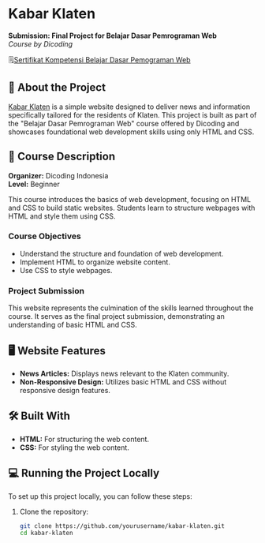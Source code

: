 # Kabar Klaten
**Submission: Final Project for Belajar Dasar Pemrograman Web**  
*Course by Dicoding*

🗒️[Sertifikat Kompetensi Belajar Dasar Pemograman Web](https://www.dicoding.com/certificates/JLX14QORJX72)

## 🚀 About the Project
[Kabar Klaten](https://kabar-klaten.vercel.app/) is a simple website designed to deliver news and information specifically tailored for the residents of Klaten. This project is built as part of the "Belajar Dasar Pemrograman Web" course offered by Dicoding and showcases foundational web development skills using only HTML and CSS.

## 📖 Course Description
**Organizer:** Dicoding Indonesia  
**Level:** Beginner

This course introduces the basics of web development, focusing on HTML and CSS to build static websites. Students learn to structure webpages with HTML and style them using CSS.

### Course Objectives
- Understand the structure and foundation of web development.
- Implement HTML to organize website content.
- Use CSS to style webpages.

### Project Submission
This website represents the culmination of the skills learned throughout the course. It serves as the final project submission, demonstrating an understanding of basic HTML and CSS.

## 🖥️ Website Features
- **News Articles:** Displays news relevant to the Klaten community.
- **Non-Responsive Design:** Utilizes basic HTML and CSS without responsive design features.

## 🛠 Built With
- **HTML:** For structuring the web content.
- **CSS:** For styling the web content.

## 💻 Running the Project Locally
To set up this project locally, you can follow these steps:

1. Clone the repository:
   ```bash
   git clone https://github.com/yourusername/kabar-klaten.git
   cd kabar-klaten
